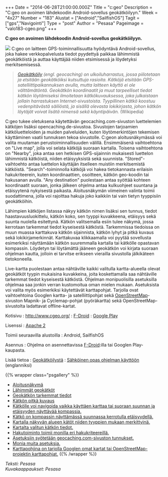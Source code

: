 +++
Date = "2014-06-28T21:00:00.000Z"
Title = "c:geo"
Description = "C:geo on avoimen lähdekoodin Android-sovellus geokätköilyyn."
Week = "4x27"
Number = "183"
Alustat = ["Android","SailfishOS"]
Tagit = ["gps","Navigointi"]
Type = "post"
Author = "Pesasa"
Pageimage = "valo183-cgeo.png"
+++


**C:geo on avoimen lähdekoodin Android-sovellus geokätköilyyn.**

![ ](/images/valo183-cgeo.png "fig:valo183-cgeo.png") C:geo on laitteen
GPS-toiminnallisuutta hyödyntävä Android-sovellus, joka hakee
verkkopalvelusta tiedot pyydettyä paikkaa lähimmistä geokätköistä ja
auttaa käyttäjää niiden etsimisessä ja löydetyksi merkitsemisessä.

> *[Geokätköily](http://fi.wikipedia.org/wiki/Geok%C3%A4tk%C3%B6ily)
> (engl. geocaching) on ulkoiluharrastus, jossa piilotetaan ja etsitään
> geokätköiksi kutsuttuja rasioita. Kätköjä etsitään
> GPS-satelliittipaikannuksen avulla, mutta laitteen käyttö ei ole
> välttämätöntä. Geokätkön koordinaatit ja muut tarpeelliset tiedot
> kätkön löytämiseksi ilmoitetaan kätkökuvauksessa, joka julkaistaan
> jollain harrastuksen Internet-sivustoista. Tyypillinen kätkö koostuu
> vedenpitävästä säiliöstä, ja sisällä olevasta lokikirjasta, johon
> kätkön löytäjät voivat lisätä nimensä sekä käyntipäivän.* (Wikipedia)

C:geo tukee oletuksena käytettävän geocaching.com-sivuston luettelemien
kätköjen lisäksi opencaching.de-sivustoa. Sivustojen tarjoamien
kätköluetteloiden ja muiden palveluiden, kuten löytömerkintöjen
tekemisen käyttäminen vaatii tunnuksen tekoa sivustolle. C:geon
aloitusnäkymässä voi valita muutaman perustoiminnallisuuden välillä.
Ensimmäisenä vaihtoehtona on "Live map", jolla voi selata kätköjä
suoraan kartalla. Toisena vaihtoehtona on "Nearby", joka antaa sen
hetkisen GPS-sijainnin mukaisesti luettelon lähimmistä kätköistä, niiden
etäisyyksistä sekä suunnista. "Stored"-vaihtoehto antaa luettelon
käyttäjän itselleen muistiin merkitsemistä kätköistä.
"Search"-toiminnolla kätköjä voi hakea tietokannasta erilaisin
hakukriteerein, kuten koordinaattien, osoitteen, kätkön geo-koodin tai
hakusanan avulla. "Any destination" puolestaan antaa syöttää kohteen
koordinaatit suoraan, jonka jälkeen ohjelma antaa kulkuohjeet suuntana
ja etäisyytenä nykyisestä paikasta. Aloitusnäkymän viimeinen valinta
toimii suodattimena, jolla voi rajoittaa hakuja joko kaikkiin tai vain
tietyn tyyppisiin geokätköihin.

Lähimpien kätköjen listassa näkyy kätkön nimen lisäksi sen tunnus,
tiedot haastavuusluokittelu, kätkön koko, sen tyyppi kuvakkeena,
etäisyys sekä suunta nuolella esitettynä. Kätkön valitsemalla esiin
tulee näkymä, jossa kerrotaan tarkemmat tiedot kyseisestä kätköstä.
Tarkemmissa tiedoissa on muun muassa karttakuva kätkön sijainnista,
kätkön lyhyt ja pitkä kuvaus sekä lokikirjamerkinnät. Karttakuvaa
klikkaamalla voi pyytää sovellusta esimerkiksi näyttämään kätkön
suuremmalla kartalla tai kätkölle opastavan kompassin. Löydetyn tai
löytämättä jääneen geokätkön voi kirjata suoraan ohjelman kautta,
jolloin ei tarvitse erikseen vierailla sivustolla jälkikäteen
tietokoneella.

Live-kartta puolestaan antaa nähtäville kaikki valitulla kartta-alueella
olevat geokätköt tyypin mukaisina kuvakkeina, joita koskettamalla saa
nähtäville tarkemmat tiedot kyseisestä kätköstä. Ohjelman monipuolisilla
asetuksilla ohjelmaa saa jonkin verran kustomoitua oman mielen mukaan.
Asetuksista voi valita myös esimerkiksi käytettävät karttapohjat.
Tarjolla ovat vaihtoehtoina Googlen kartta- ja satelliittipohjat sekä
[OpenStreetMap](OpenStreetMap)-sivuston Mapnik- ja
Cyclemap-pohjat (pyöräkartta) sekä OpenStreetMap-sivustolta ladattavat
offline-kartat.

Kotisivu
:   <http://www.cgeo.org/>
:   [F-Droid](https://f-droid.org/repository/browse/?fdfilter=c:geo&fdid=cgeo.geocaching)
:   [Google
    Play](https://play.google.com/store/apps/details?id=cgeo.geocaching&hl=en)

Lisenssi
:   [Apache 2](https://www.gnu.org/licenses/license-list.html#apache2)

Toimii seuraavilla alustoilla
:   Android, SailfishOS

Asennus
:   Ohjelma on asennettavissa [F-Droid](F-Droid "wikilink"):illa tai
    Googlen Play-kaupasta.

Lisää tietoa
:   [Geokätköilystä](http://www.geocache.fi/)
:   [Sähköinen opas ohjelman
    käyttöön](http://appmanualreader.sourceforge.net/manuals/cgeo/cgeo-help-en.html)
    (englanniksi)

{{% wrapper class="psgallery" %}}
-   [Aloitusnäkymä](/images/cgeo-1.jpg)
-   [Lähimmät geokätköt](/images/cgeo-2.jpg)
-   [Geokätkön tarkemmat tiedot](/images/cgeo-3.jpg)
-   [Kätkön pitkä kuvaus](/images/cgeo-4.jpg)
-   [Kätkölle voi navigoida vaikka käyttäen karttaa tai suoraan suunnan
    ja etäisyyden näyttävää kompassia.](/images/cgeo-5.jpg)
-   [Kätkö on kompassin näyttämässä suunnassa kerrotulla
    etäisyydellä.](/images/cgeo-6.jpg)
-   [Kartalla näkyvän alueen kätöt niiden tyyppien mukaan
    merkittyinä.](/images/cgeo-7.jpg)
-   [Kartalta valitun kätkön tiedot.](/images/cgeo-8.jpg)
-   [Hakutoiminto toimii monilla eri
    hakukriteereillä.](/images/cgeo-9.jpg)
-   [Asetuksiin syötetään geocaching.com-sivuston
    tunnukset.](/images/cgeo-10.jpg)
-   [Monia muita asetuksia.](/images/cgeo-11.jpg)
-   [Karttapohjina on tarjolla Googlen omat kartat tai
    OpenStreetMap-projektin karttapohjat.](/images/cgeo-12.jpg)
{{% /wrapper %}}

*Teksti: Pesasa* <br />
*Kuvakaappaukset: Pesasa*


